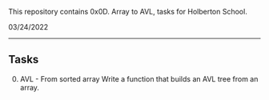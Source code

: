 This repository contains 0x0D. Array to AVL, tasks for Holberton School.

03/24/2022

<hr />

## Tasks

0. AVL - From sorted array
Write a function that builds an AVL tree from an array.


